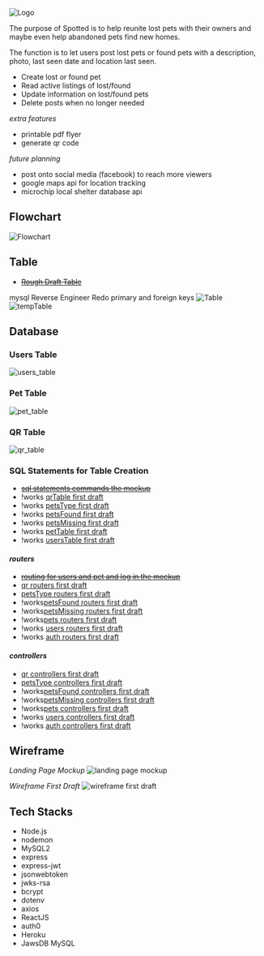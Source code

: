 ![Logo](/READMEdocs/readMeLogo.jpg)

The purpose of Spotted is to help reunite lost pets with their owners and maybe even help abandoned pets find new homes.

The function is to let users post lost pets or found pets with a description, photo, last seen date and location last seen.

- Create lost or found pet
- Read active listings of lost/found
- Update information on lost/found pets 
- Delete posts when no longer needed

*extra features*
- printable pdf flyer
- generate qr code 

*future planning*
- post onto social media (facebook) to reach more viewers
- google maps api for location tracking
- microchip local shelter database api

## Flowchart
![Flowchart](/READMEdocs/flowchart.jpg)

## Table
- ~~[Rough Draft Table](/READMEdocs/tableRough.jpg)~~

mysql Reverse Engineer
Redo primary and foreign keys
![Table](/READMEdocs/tempTable.jpg)
![tempTable](/READMEdocs/tableReverse.jpg)

## Database
### Users Table
![users_table](/READMEdocs/users_table.jpg)

### Pet Table
![pet_table](/READMEdocs/pet_table.jpg)

### QR Table
![qr_table](/READMEdocs/qr_table.jpg)

### SQL Statements for Table Creation
- ~~[sql statements commands the mockup](/READMEdocs/sql_statements.txt)~~
- !works [qrTable first draft](/sql/qrTable.sql)
- !works [petsType first draft](/sql/petsType.sql)
- !works [petsFound first draft](/sql/petsFound.sql)
- !works [petsMissing first draft](/sql/petsMissing.sql)
- !works [petTable first draft](/sql/petTable.sql)
- !works [usersTable first draft](/sql/usersTable.sql)

#### *routers*
- ~~[routing for users and pet and log in the mockup](/READMEdocs/routers.txt)~~
- [qr routers first draft](/routers/qr.js)
- [petsType routers first draft](/routers/petsType.js)
- !works[petsFound routers first draft](/routers/petsFound.js)
- !works[petsMissing routers first draft](/routers/petsMissing.js)
- !works[pets routers first draft](/routers/pets.js)
- !works [users routers first draft](/routers/users.js)
- !works [auth routers first draft](/routers/auth.js)

#### *controllers*
- [qr controllers first draft](/controllers/qr.js)
- [petsType controllers first draft](/controllers/petType.js)
- !works[petsFound controllers first draft](/controllers/petsFound.js)
- !works[petsMissing controllers first draft](/controllers/petsMissing.js)
- !works[pets controllers first draft](/controllers/pets.js)
- !works [users controllers first draft](/controllers/users.js)
- !works [auth controllers first draft](/controllers/auth.js)

## Wireframe
*Landing Page Mockup*
![landing page mockup](/READMEdocs/landingPage.jpg)

*Wireframe First Draft*
![wireframe first draft](/READMEdocs/wireframe.jpg)

## **Tech Stacks**
* Node.js
* nodemon
* MySQL2
* express
* express-jwt
* jsonwebtoken
* jwks-rsa
* bcrypt
* dotenv
* axios
* ReactJS
* auth0
* Heroku
* JawsDB MySQL


